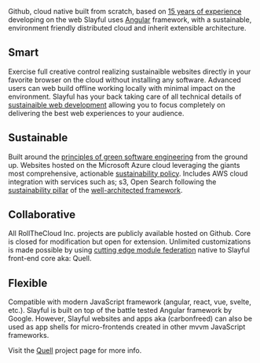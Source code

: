 Github, cloud native built from scratch, based on [15 years of experience](https://www.linkedin.com/in/toddzmijewski/) developing on the web Slayful uses [Angular](https://angular.io/) framework, with a sustainable, environment friendly distributed cloud and inherit extensible architecture.

## Smart

Exercise full creative control realizing sustainaible websites directly in your favorite browser on the cloud without installing any software. Advanced users can web build offline working locally with minimal impact on the environment. Slayful has your back taking care of all technical details of [sustainaible web development](https://sustainablewebdesign.org/) allowing you to focus completely on delivering the best web experiences to your audience.

## Sustainable

Built around the [principles of green software engineering](https://principles.green/) from the ground up. Websites hosted on the Microsoft Azure cloud leveraging the giants most comprehensive, actionable [sustainability policy](https://www.microsoft.com/en-us/sustainability/approach). Includes AWS cloud integration with services such as; s3, Open Search following the [sustainability pillar](https://docs.aws.amazon.com/wellarchitected/latest/sustainability-pillar/sustainability-pillar.html) of the [well-architected framework](https://aws.amazon.com/architecture/well-architected/).

## Collaborative

All RollTheCloud Inc. projects are publicly available hosted on Github. Core is closed for modification but open for extension. Unlimited customizations is made possible by using [cutting edge module federation](https://www.angulararchitects.io/en/aktuelles/the-microfrontend-revolution-part-2-module-federation-with-angular/) native to Slayful front-end core aka: Quell.

## Flexible

Compatible with modern JavaScript framework (angular, react, vue, svelte, etc.). Slayful is built on top of the battle tested Angular framework by Google. However, Slayful websites and apps aka (carbonfreed) can also be used as app shells for micro-frontends created in other mvvm JavaScript frameworks.

Visit the [Quell](https://github.com/rollthecloudinc/quell) project page for more info.
